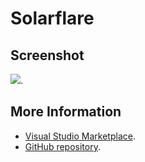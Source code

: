 # Solarflare



## Screenshot
![](https://raw.githubusercontent.com/gerane/VSCodeThemes/master/gerane.Theme-Solarflare/screenshot.png).


## More Information
* [Visual Studio Marketplace](https://marketplace.visualstudio.com/items/gerane.Theme-Solarflare).
* [GitHub repository](https://github.com/gerane/VSCodeThemes).
